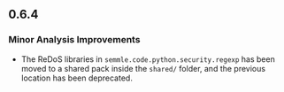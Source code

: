 ## 0.6.4

### Minor Analysis Improvements

 * The ReDoS libraries in `semmle.code.python.security.regexp` has been moved to a shared pack inside the `shared/` folder, and the previous location has been deprecated.
